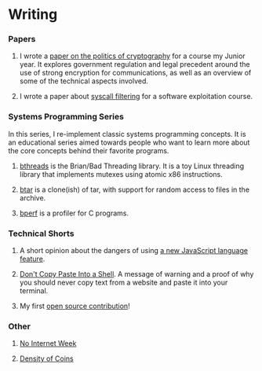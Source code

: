 
# Writing

### Papers

1. I wrote a [paper on the politics of cryptography](/resources/crypto_paper.pdf) for a course my Junior year. It explores
government regulation and legal precedent around the use of strong encryption for communications, as well as an overview of
some of the technical aspects involved.

2. I wrote a paper about [syscall filtering](/resources/syscall_paper.pdf) for a software exploitation course.


### Systems Programming Series

In this series, I re-implement classic systems programming concepts. It is an educational series aimed towards people who want to learn more about the core concepts behind their favorite programs.

1. [bthreads](bthreads.html) is the Brian/Bad Threading library. It is a toy
 Linux threading library that implements mutexes using atomic x86 instructions.

2. [btar](btar.html) is a clone(ish) of tar, with support for random access to files in the archive.

3. [bperf](bperf.html) is a profiler for C programs.


### Technical Shorts

1. A short opinion about the dangers of using [a new JavaScript language feature](object-literals.html).

2. [Don't Copy Paste Into a Shell](copy-paste-shell.html). A message of warning and a proof of why you should never copy text from a website and paste it into your terminal.

3. My first [open source contribution](pip-open-source.html)!

### Other

1. [No Internet Week](no-internet-week.html)

2. [Density of Coins](currency-density.html)



